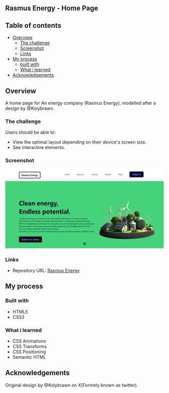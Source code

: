 ## Rasmus Energy - Home Page


## Table of contents

- [Overview](#overview)
  - [The challenge](#the-challenge)
  - [Screenshot](#screenshot)
  - [Links](#links)
- [My process](#my-process)
  - [built with](#built-with)
  - [What i learned](#what-i-learned)
- [Acknowledgements](#acknowledgements)


## Overview

  A home page for An energy company (Rasmus Energy), modelled after a design by @Kolybrawn.

### The challenge

Users should be able to:

- View the optimal layout depending on their device's screen size.
- See interactive elements.

### Screenshot

![My Design](./Images/screenshot%20rasmus%20energy.png)

### Links

- Repository URL: [Rasmus Energy](https://github.com/Muhdal-Amin/rasmus_energy)

## My process

### Built with

- HTML5
- CSS3

### What i learned

- CSS Animations
- CSS Transforms
- CSS Positioning
- Semantic HTML

## Acknowledgements

Original design by @Kolybrawn on X(Formely known as twitter).